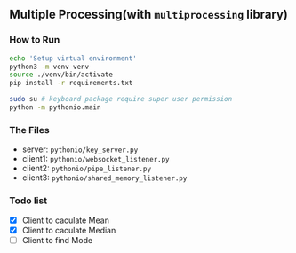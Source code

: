 ## Multiple Processing(with `multiprocessing` library)

### How to Run

```bash
echo 'Setup virtual environment'
python3 -m venv venv
source ./venv/bin/activate
pip install -r requirements.txt
```

```bash
sudo su # keyboard package require super user permission
python -m pythonio.main
```

### The Files

* server: `pythonio/key_server.py`
* client1: `pythonio/websocket_listener.py`
* client2: `pythonio/pipe_listener.py`
* client3: `pythonio/shared_memory_listener.py`

### Todo list

- [x] Client to caculate Mean
- [x] Client to caculate Median
- [ ] Client to find Mode